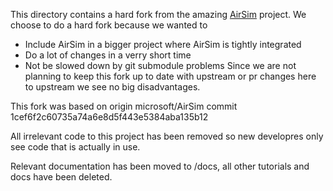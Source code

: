 This directory contains a hard fork from the amazing [AirSim](https://github.com/microsoft/AirSim) project.
We choose to do a hard fork because we wanted to
 - Include AirSim in a bigger project where AirSim is tightly integrated
 - Do a lot of changes in a verry short time
 - Not be slowed down by git submodule problems
Since we are not planning to keep this fork up to date with upstream or pr changes here to upstream we see no big disadvantages.

This fork was based on origin microsoft/AirSim commit 1cef6f2c60735a74a6e8d5f443e5384aba135b12

All irrelevant code to this project has been removed so new developres only see code that is actually in use.

Relevant documentation has been moved to /docs, all other tutorials and docs have been deleted.